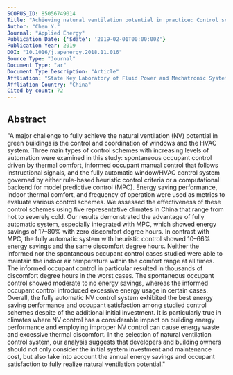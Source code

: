 ```yaml
---
SCOPUS_ID: 85056749014
Title: "Achieving natural ventilation potential in practice: Control schemes and levels of automation"
Author: "Chen Y."
Journal: "Applied Energy"
Publication Date: {'$date': '2019-02-01T00:00:00Z'}
Publication Year: 2019
DOI: "10.1016/j.apenergy.2018.11.016"
Source Type: "Journal"
Document Type: "ar"
Document Type Description: "Article"
Affliation: "State Key Laboratory of Fluid Power and Mechatronic Systems"
Affliation Country: "China"
Cited by count: 72
---
```


## Abstract
"A major challenge to fully achieve the natural ventilation (NV) potential in green buildings is the control and coordination of windows and the HVAC system. Three main types of control schemes with increasing levels of automation were examined in this study: spontaneous occupant control driven by thermal comfort, informed occupant manual control that follows instructional signals, and the fully automatic window/HVAC control system governed by either rule-based heuristic control criteria or a computational backend for model predictive control (MPC). Energy saving performance, indoor thermal comfort, and frequency of operation were used as metrics to evaluate various control schemes. We assessed the effectiveness of these control schemes using five representative climates in China that range from hot to severely cold. Our results demonstrated the advantage of fully automatic system, especially integrated with MPC, which showed energy savings of 17–80% with zero discomfort degree hours. In contrast with MPC, the fully automatic system with heuristic control showed 10–66% energy savings and the same discomfort degree hours. Neither the informed nor the spontaneous occupant control cases studied were able to maintain the indoor air temperature within the comfort range at all times. The informed occupant control in particular resulted in thousands of discomfort degree hours in the worst cases. The spontaneous occupant control showed moderate to no energy savings, whereas the informed occupant control introduced excessive energy usage in certain cases. Overall, the fully automatic NV control system exhibited the best energy saving performance and occupant satisfaction among studied control schemes despite of the additional initial investment. It is particularly true in climates where NV control has a considerable impact on building energy performance and employing improper NV control can cause energy waste and excessive thermal discomfort. In the selection of natural ventilation control system, our analysis suggests that developers and building owners should not only consider the initial system investment and maintenance cost, but also take into account the annual energy savings and occupant satisfaction to fully realize natural ventilation potential."
